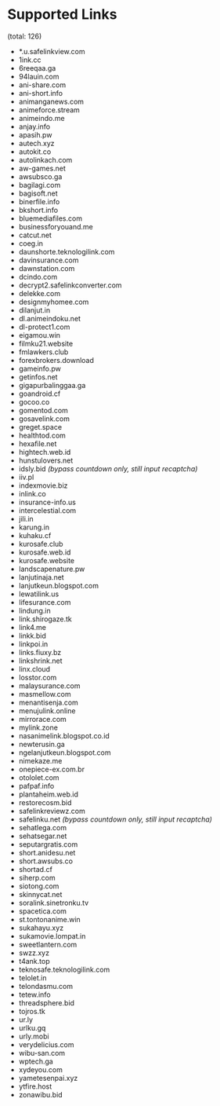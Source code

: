 # Supported Links
(total: 126)
* *.u.safelinkview.com
* 1ink.cc
* 6reeqaa.ga
* 94lauin.com
* ani-share.com
* ani-short.info
* animanganews.com
* animeforce.stream
* animeindo.me
* anjay.info
* apasih.pw
* autech.xyz
* autokit.co
* autolinkach.com
* aw-games.net
* awsubsco.ga
* bagilagi.com
* bagisoft.net
* binerfile.info
* bkshort.info
* bluemediafiles.com
* businessforyouand.me
* catcut.net
* coeg.in
* daunshorte.teknologilink.com
* davinsurance.com
* dawnstation.com
* dcindo.com
* decrypt2.safelinkconverter.com
* delekke.com
* designmyhomee.com
* dilanjut.in
* dl.animeindoku.net
* dl-protect1.com
* eigamou.win
* filmku21.website
* fmlawkers.club
* forexbrokers.download
* gameinfo.pw
* getinfos.net
* gigapurbalinggaa.ga
* goandroid.cf
* gocoo.co
* gomentod.com
* gosavelink.com
* greget.space
* healthtod.com
* hexafile.net
* hightech.web.id
* hunstulovers.net
* idsly.bid *(bypass countdown only, still input recaptcha)*
* iiv.pl
* indexmovie.biz
* inlink.co
* insurance-info.us
* intercelestial.com
* jili.in
* karung.in
* kuhaku.cf
* kurosafe.club
* kurosafe.web.id
* kurosafe.website
* landscapenature.pw
* lanjutinaja.net
* lanjutkeun.blogspot.com
* lewatilink.us
* lifesurance.com
* lindung.in
* link.shirogaze.tk
* link4.me
* linkk.bid
* linkpoi.in
* links.fiuxy.bz
* linkshrink.net
* linx.cloud
* losstor.com
* malaysurance.com
* masmellow.com
* menantisenja.com
* menujulink.online
* mirrorace.com
* mylink.zone
* nasanimelink.blogspot.co.id
* newterusin.ga
* ngelanjutkeun.blogspot.com
* nimekaze.me
* onepiece-ex.com.br
* otololet.com
* pafpaf.info
* plantaheim.web.id
* restorecosm.bid
* safelinkreviewz.com
* safelinku.net *(bypass countdown only, still input recaptcha)*
* sehatlega.com
* sehatsegar.net
* seputargratis.com
* short.anidesu.net
* short.awsubs.co
* shortad.cf
* siherp.com
* siotong.com
* skinnycat.net
* soralink.sinetronku.tv
* spacetica.com
* st.tontonanime.win
* sukahayu.xyz
* sukamovie.lompat.in
* sweetlantern.com
* swzz.xyz
* t4ank.top
* teknosafe.teknologilink.com
* telolet.in
* telondasmu.com
* tetew.info
* threadsphere.bid
* tojros.tk
* ur.ly
* urlku.gq
* urly.mobi
* verydelicius.com
* wibu-san.com
* wptech.ga
* xydeyou.com
* yametesenpai.xyz
* ytfire.host
* zonawibu.bid
